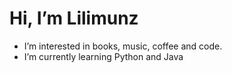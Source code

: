 #  Hi, I’m Lilimunz
-  I’m interested in books, music, coffee and code.
-  I’m currently learning Python and Java
  
  

<!---
Lilimunz/Lilimunz is a ✨ special ✨ repository because its `README.md` (this file) appears on your GitHub profile.
You can click the Preview link to take a look at your changes.
--->
